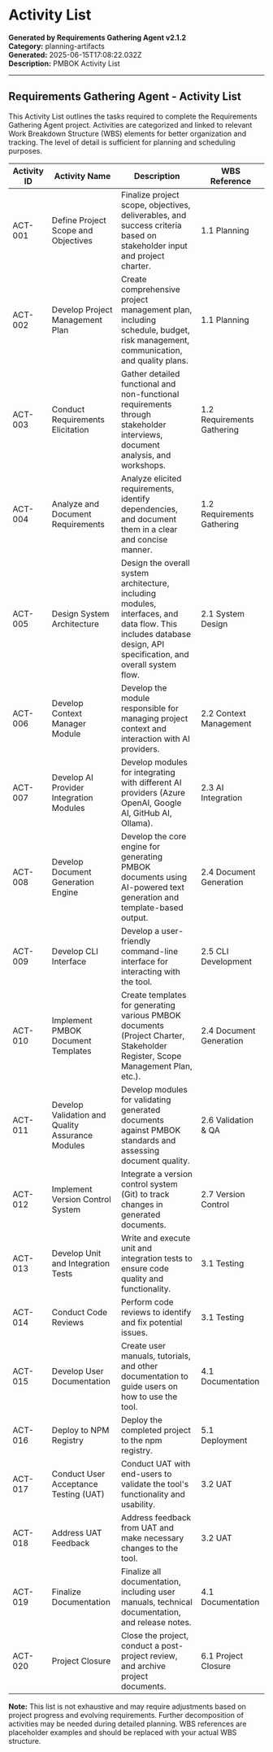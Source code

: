 # Activity List

**Generated by Requirements Gathering Agent v2.1.2**  
**Category:** planning-artifacts  
**Generated:** 2025-06-15T17:08:22.032Z  
**Description:** PMBOK Activity List

---

## Requirements Gathering Agent - Activity List

This Activity List outlines the tasks required to complete the Requirements Gathering Agent project.  Activities are categorized and linked to relevant Work Breakdown Structure (WBS) elements for better organization and tracking.  The level of detail is sufficient for planning and scheduling purposes.


| Activity ID | Activity Name                                      | Description                                                                                                                                                                                              | WBS Reference                                      |
|--------------|---------------------------------------------------|-----------------------------------------------------------------------------------------------------------------------------------------------------------------------------------------------------------------------|----------------------------------------------------|
| ACT-001      | Define Project Scope and Objectives                | Finalize project scope, objectives, deliverables, and success criteria based on stakeholder input and project charter.                                                                                             | 1.1 Planning                                      |
| ACT-002      | Develop Project Management Plan                    | Create comprehensive project management plan, including schedule, budget, risk management, communication, and quality plans.                                                                                      | 1.1 Planning                                      |
| ACT-003      | Conduct Requirements Elicitation                  | Gather detailed functional and non-functional requirements through stakeholder interviews, document analysis, and workshops.                                                                                         | 1.2 Requirements Gathering                          |
| ACT-004      | Analyze and Document Requirements                  | Analyze elicited requirements, identify dependencies, and document them in a clear and concise manner.                                                                                                         | 1.2 Requirements Gathering                          |
| ACT-005      | Design System Architecture                         | Design the overall system architecture, including modules, interfaces, and data flow. This includes database design, API specification, and overall system flow.                                                  | 2.1 System Design                                   |
| ACT-006      | Develop Context Manager Module                     | Develop the module responsible for managing project context and interaction with AI providers.                                                                                                                 | 2.2 Context Management                              |
| ACT-007      | Develop AI Provider Integration Modules            | Develop modules for integrating with different AI providers (Azure OpenAI, Google AI, GitHub AI, Ollama).                                                                                                   | 2.3 AI Integration                                  |
| ACT-008      | Develop Document Generation Engine                 | Develop the core engine for generating PMBOK documents using AI-powered text generation and template-based output.                                                                                             | 2.4 Document Generation                             |
| ACT-009      | Develop CLI Interface                             | Develop a user-friendly command-line interface for interacting with the tool.                                                                                                                                | 2.5 CLI Development                                 |
| ACT-010      | Implement PMBOK Document Templates                | Create templates for generating various PMBOK documents (Project Charter, Stakeholder Register, Scope Management Plan, etc.).                                                                                 | 2.4 Document Generation                             |
| ACT-011      | Develop Validation and Quality Assurance Modules   | Develop modules for validating generated documents against PMBOK standards and assessing document quality.                                                                                                   | 2.6 Validation & QA                                |
| ACT-012      | Implement Version Control System                  | Integrate a version control system (Git) to track changes in generated documents.                                                                                                                          | 2.7 Version Control                               |
| ACT-013      | Develop Unit and Integration Tests                 | Write and execute unit and integration tests to ensure code quality and functionality.                                                                                                                         | 3.1 Testing                                        |
| ACT-014      | Conduct Code Reviews                               | Perform code reviews to identify and fix potential issues.                                                                                                                                                     | 3.1 Testing                                        |
| ACT-015      | Develop User Documentation                         | Create user manuals, tutorials, and other documentation to guide users on how to use the tool.                                                                                                                | 4.1 Documentation                                   |
| ACT-016      | Deploy to NPM Registry                           | Deploy the completed project to the npm registry.                                                                                                                                                           | 5.1 Deployment                                     |
| ACT-017      | Conduct User Acceptance Testing (UAT)             | Conduct UAT with end-users to validate the tool's functionality and usability.                                                                                                                               | 3.2 UAT                                           |
| ACT-018      | Address UAT Feedback                              | Address feedback from UAT and make necessary changes to the tool.                                                                                                                                                | 3.2 UAT                                           |
| ACT-019      | Finalize Documentation                            | Finalize all documentation, including user manuals, technical documentation, and release notes.                                                                                                               | 4.1 Documentation                                   |
| ACT-020      | Project Closure                                    | Close the project, conduct a post-project review, and archive project documents.                                                                                                                             | 6.1 Project Closure                               |


**Note:**  This list is not exhaustive and may require adjustments based on project progress and evolving requirements.  Further decomposition of activities may be needed during detailed planning.  WBS references are placeholder examples and should be replaced with your actual WBS structure.

